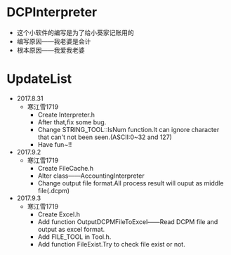 # DCPInterpreter
* 这个小软件的编写是为了给小葵家记账用的
* 编写原因——我老婆是会计
* 根本原因——我爱我老婆

# UpdateList
* 2017.8.31
    * 寒江雪1719
        *  Create Interpreter.h
        *  After that,fix some bug.
        *  Change STRING_TOOL::IsNum function.It can ignore character that can't not been seen.(ASCII:0~32 and 127)
        *  Have fun~!!
* 2017.9.2
    * 寒江雪1719
        * Create FileCache.h
        * Alter class——AccountingInterpreter
        * Change output file format.All process result will ouput as middle file(.dcpm)
* 2017.9.3
    * 寒江雪1719
        * Create Excel.h
        * Add function OutputDCPMFileToExcel——Read DCPM file and output as excel format.
        * Add FILE_TOOL in Tool.h.
        * Add function FileExist.Try to check file exist or not.
